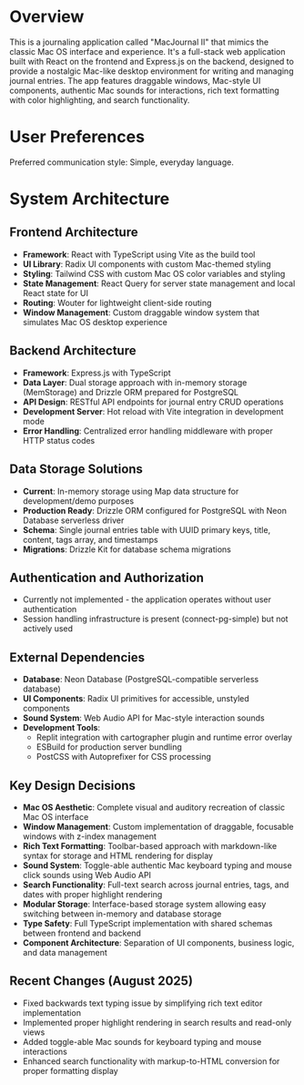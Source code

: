 # Overview

This is a journaling application called "MacJournal II" that mimics the classic Mac OS interface and experience. It's a full-stack web application built with React on the frontend and Express.js on the backend, designed to provide a nostalgic Mac-like desktop environment for writing and managing journal entries. The app features draggable windows, Mac-style UI components, authentic Mac sounds for interactions, rich text formatting with color highlighting, and search functionality.

# User Preferences

Preferred communication style: Simple, everyday language.

# System Architecture

## Frontend Architecture
- **Framework**: React with TypeScript using Vite as the build tool
- **UI Library**: Radix UI components with custom Mac-themed styling
- **Styling**: Tailwind CSS with custom Mac OS color variables and styling
- **State Management**: React Query for server state management and local React state for UI
- **Routing**: Wouter for lightweight client-side routing
- **Window Management**: Custom draggable window system that simulates Mac OS desktop experience

## Backend Architecture
- **Framework**: Express.js with TypeScript
- **Data Layer**: Dual storage approach with in-memory storage (MemStorage) and Drizzle ORM prepared for PostgreSQL
- **API Design**: RESTful API endpoints for journal entry CRUD operations
- **Development Server**: Hot reload with Vite integration in development mode
- **Error Handling**: Centralized error handling middleware with proper HTTP status codes

## Data Storage Solutions
- **Current**: In-memory storage using Map data structure for development/demo purposes
- **Production Ready**: Drizzle ORM configured for PostgreSQL with Neon Database serverless driver
- **Schema**: Single journal entries table with UUID primary keys, title, content, tags array, and timestamps
- **Migrations**: Drizzle Kit for database schema migrations

## Authentication and Authorization
- Currently not implemented - the application operates without user authentication
- Session handling infrastructure is present (connect-pg-simple) but not actively used

## External Dependencies
- **Database**: Neon Database (PostgreSQL-compatible serverless database)
- **UI Components**: Radix UI primitives for accessible, unstyled components
- **Sound System**: Web Audio API for Mac-style interaction sounds
- **Development Tools**: 
  - Replit integration with cartographer plugin and runtime error overlay
  - ESBuild for production server bundling
  - PostCSS with Autoprefixer for CSS processing

## Key Design Decisions
- **Mac OS Aesthetic**: Complete visual and auditory recreation of classic Mac OS interface
- **Window Management**: Custom implementation of draggable, focusable windows with z-index management
- **Rich Text Formatting**: Toolbar-based approach with markdown-like syntax for storage and HTML rendering for display
- **Sound System**: Toggle-able authentic Mac keyboard typing and mouse click sounds using Web Audio API
- **Search Functionality**: Full-text search across journal entries, tags, and dates with proper highlight rendering
- **Modular Storage**: Interface-based storage system allowing easy switching between in-memory and database storage
- **Type Safety**: Full TypeScript implementation with shared schemas between frontend and backend
- **Component Architecture**: Separation of UI components, business logic, and data management

## Recent Changes (August 2025)
- Fixed backwards text typing issue by simplifying rich text editor implementation
- Implemented proper highlight rendering in search results and read-only views
- Added toggle-able Mac sounds for keyboard typing and mouse interactions
- Enhanced search functionality with markup-to-HTML conversion for proper formatting display